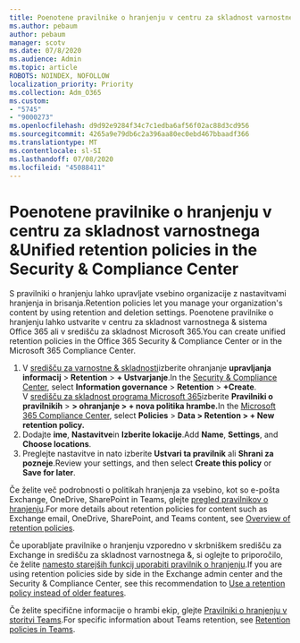 ```yaml
---
title: Poenotene pravilnike o hranjenju v centru za skladnost varnostnega &
ms.author: pebaum
author: pebaum
manager: scotv
ms.date: 07/8/2020
ms.audience: Admin
ms.topic: article
ROBOTS: NOINDEX, NOFOLLOW
localization_priority: Priority
ms.collection: Adm_O365
ms.custom:
- "5745"
- "9000273"
ms.openlocfilehash: d9d92e9284f34c7c1edba6af56f02ac88d3cd956
ms.sourcegitcommit: 4265a9e79db6c2a396aa80ec0ebd467bbaadf366
ms.translationtype: MT
ms.contentlocale: sl-SI
ms.lasthandoff: 07/08/2020
ms.locfileid: "45088411"
---
```

# <a name="unified-retention-policies-in-the-security--compliance-center"></a><span data-ttu-id="c4d5d-102">Poenotene pravilnike o hranjenju v centru za skladnost varnostnega &</span><span class="sxs-lookup"><span data-stu-id="c4d5d-102">Unified retention policies in the Security & Compliance Center</span></span>

<span data-ttu-id="c4d5d-103">S pravilniki o hranjenju lahko upravljate vsebino organizacije z nastavitvami hranjenja in brisanja.</span><span class="sxs-lookup"><span data-stu-id="c4d5d-103">Retention policies let you manage your organization's content by using retention and deletion settings.</span></span> <span data-ttu-id="c4d5d-104">Poenotene pravilnike o hranjenju lahko ustvarite v centru za skladnost varnostnega & sistema Office 365 ali v središču za skladnost Microsoft 365.</span><span class="sxs-lookup"><span data-stu-id="c4d5d-104">You can create unified retention policies in the Office 365 Security & Compliance Center or in the Microsoft 365 Compliance Center.</span></span> 

1. <span data-ttu-id="c4d5d-105">V [središču za varnostne & skladnosti](https://go.microsoft.com/fwlink/p/?linkid=2077143)izberite ohranjanje **upravljanja informacij**  >  **Retention**  >  **+ Ustvarjanje**.</span><span class="sxs-lookup"><span data-stu-id="c4d5d-105">In the [Security & Compliance Center](https://go.microsoft.com/fwlink/p/?linkid=2077143), select **Information governance** > **Retention** > **+Create**.</span></span> <br/>
    <span data-ttu-id="c4d5d-106">V [središču za skladnost programa Microsoft 365](https://go.microsoft.com/fwlink/p/?linkid=2077149)izberite **Pravilniki o pravilnikih**  >  **> ohranjanje > + nova politika hrambe.**</span><span class="sxs-lookup"><span data-stu-id="c4d5d-106">In the [Microsoft 365 Compliance Center](https://go.microsoft.com/fwlink/p/?linkid=2077149), select **Policies** > **Data > Retention > + New retention policy.**</span></span>
2. <span data-ttu-id="c4d5d-107">Dodajte **ime**, **Nastavitve**in **Izberite lokacije**.</span><span class="sxs-lookup"><span data-stu-id="c4d5d-107">Add **Name**, **Settings**, and **Choose locations**.</span></span>
3. <span data-ttu-id="c4d5d-108">Preglejte nastavitve in nato izberite **Ustvari ta pravilnik** ali **Shrani za pozneje**.</span><span class="sxs-lookup"><span data-stu-id="c4d5d-108">Review your settings, and then select **Create this policy** or **Save for later**.</span></span>  
      
<span data-ttu-id="c4d5d-109">Če želite več podrobnosti o politikah hranjenja za vsebino, kot so e-pošta Exchange, OneDrive, SharePoint in Teams, glejte [pregled pravilnikov o hranjenju](https://go.microsoft.com/fwlink/?linkid=2127785).</span><span class="sxs-lookup"><span data-stu-id="c4d5d-109">For more details about retention policies for content such as Exchange email, OneDrive, SharePoint, and Teams content, see [Overview of retention policies](https://go.microsoft.com/fwlink/?linkid=2127785).</span></span>  
    
<span data-ttu-id="c4d5d-110">Če uporabljate pravilnike o hranjenju vzporedno v skrbniškem središču za Exchange in središču za skladnost varnostnega &, si oglejte to priporočilo, če želite [namesto starejših funkcij uporabiti pravilnik o hranjenju](https://docs.microsoft.com/microsoft-365/compliance/retention-policies?view=o365-worldwide#use-a-retention-policy-instead-of-older-features).</span><span class="sxs-lookup"><span data-stu-id="c4d5d-110">If you are using retention policies side by side in the Exchange admin center and the Security & Compliance Center, see this recommendation to [Use a retention policy instead of older features](https://docs.microsoft.com/microsoft-365/compliance/retention-policies?view=o365-worldwide#use-a-retention-policy-instead-of-older-features).</span></span>  
    
<span data-ttu-id="c4d5d-111">Če želite specifične informacije o hrambi ekip, glejte [Pravilniki o hranjenju v storitvi Teams](https://docs.microsoft.com/microsoftteams/retention-policies).</span><span class="sxs-lookup"><span data-stu-id="c4d5d-111">For specific information about Teams retention, see [Retention policies in Teams](https://docs.microsoft.com/microsoftteams/retention-policies).</span></span>